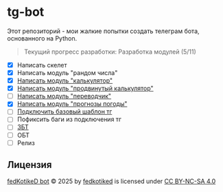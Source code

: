 # tg-bot
Этот репозиторий - мои жалкие попытки создать телеграм бота, основанного на Python.
> Текущий прогресс разработки: Разработка модулей (5/11)
- [X] Написать скелет
- [X] Написать модуль "рандом числа"
- [X] [Написать модуль "калькулятор"](https://github.com/fedKotikeD/tg-bot/issues/8)
- [X] [Написать модуль "продвинутый калькулятор"](https://github.com/fedKotikeD/tg-bot/issues/8)
- [ ] [Написать модуль "переводчик"](https://github.com/fedKotikeD/tg-bot/issues/2)
- [X] [Написать модуль "прогнозы погоды"](https://github.com/fedKotikeD/tg-bot/issues/1)
- [ ] [Подключить базовый шаблон тг](https://github.com/fedKotikeD/tg-bot/issues/3)
- [ ] Пофиксить баги из подключения тг
- [ ] [ЗБТ](https://github.com/fedKotikeD/tg-bot/milestone/1)
- [ ] ОБТ
- [ ] Релиз

## Лицензия
[fedKotikeD bot](https://github.com/fedKotikeD/tg-bot) © 2025 by [fedkotiked](https://github.com/fedKotikeD/) is licensed under [CC BY-NC-SA 4.0](https://creativecommons.org/licenses/by-nc-sa/4.0/?ref=chooser-v1)
